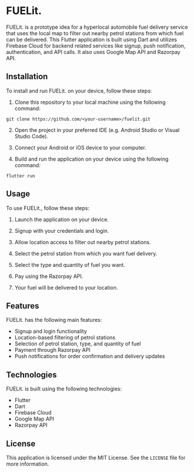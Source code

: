 # FUELit.

FUELit. is a prototype idea for a hyperlocal automobile fuel delivery service that uses the local map to filter out nearby petrol stations from which fuel can be delivered. This Flutter application is built using Dart and utilizes Firebase Cloud for backend related services like signup, push notification, authentication, and API calls. It also uses Google Map API and Razorpay API.

## Installation

To install and run FUELit. on your device, follow these steps:

1. Clone this repository to your local machine using the following command:

  ````git clone https://github.com/<your-username>/fuelit.git````

2. Open the project in your preferred IDE (e.g. Android Studio or Visual Studio Code).

3. Connect your Android or iOS device to your computer.

4. Build and run the application on your device using the following command:

  ```flutter run```


## Usage

To use FUELit., follow these steps:

1. Launch the application on your device.

2. Signup with your credentials and login.

3. Allow location access to filter out nearby petrol stations.

4. Select the petrol station from which you want fuel delivery.

5. Select the type and quantity of fuel you want.

6. Pay using the Razorpay API.

7. Your fuel will be delivered to your location.

## Features

FUELit. has the following main features:

- Signup and login functionality
- Location-based filtering of petrol stations
- Selection of petrol station, type, and quantity of fuel
- Payment through Razorpay API
- Push notifications for order confirmation and delivery updates

## Technologies

FUELit. is built using the following technologies:

- Flutter
- Dart
- Firebase Cloud
- Google Map API
- Razorpay API

## License

This application is licensed under the MIT License. See the `LICENSE` file for more information.
